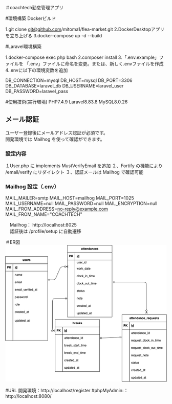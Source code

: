 ＃coachtech勤怠管理アプリ

#環境構築
Dockerビルド

1.git clone git@github.com/mitoma1/flea-market.git
2.DockerDesktopアプリを立ち上げる
3.docker-compose up -d --build

#Laravel環境構築

1.docker-compose exec php bash
2.composer install
3.「.env.example」ファイルを 「.env」ファイルに命名を変更。または、新しく.envファイルを作成
4..envに以下の環境変数を追加

DB_CONNECTION=mysql
DB_HOST=mysql
DB_PORT=3306
DB_DATABASE=laravel_db
DB_USERNAME=laravel_user
DB_PASSWORD=laravel_pass

#使用技術(実行環境) 
PHP7.4.9 Laravel8.83.8 MySQL8.0.26

## メール認証

ユーザー登録後にメールアドレス認証が必須です。  
開発環境では Mailhog を使って確認ができます。

### 設定内容

１User.php に implements MustVerifyEmail を追加
２、Fortify の機能により /email/verify にリダイレクト
３、認証メールは Mailhog で確認可能

  ### Mailhog 設定（.env）
MAIL_MAILER=smtp
MAIL_HOST=mailhog
MAIL_PORT=1025
MAIL_USERNAME=null
MAIL_PASSWORD=null
MAIL_ENCRYPTION=null
MAIL_FROM_ADDRESS=no-reply@example.com
MAIL_FROM_NAME="COACHTECH"

　Mailhog： http://localhost:8025  
　認証後は /profile/setup に自動遷移

 

＃ER図
![ER図](./docs/erd.drawio.png)

#URL 開発環境：http://localhost/register
#phpMyAdmin:：http://localhost:8080/
